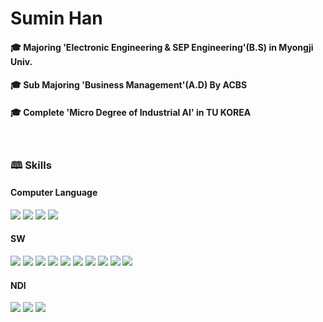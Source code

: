 # Sumin Han
#### &#127891; Majoring 'Electronic Engineering & SEP Engineering'(B.S) in Myongji Univ.
#### &#127891; Sub Majoring 'Business Management'(A.D) By ACBS
#### &#127891; Complete 'Micro Degree of Industrial AI' in TU KOREA

<br>

### &#128366; Skills
#### Computer Language
<img src="https://img.shields.io/badge/C-A8B9CC?style=flat-square&logo=C&logoColor=000"/>  <img src="https://img.shields.io/badge/python-3776AB?style=flat-square&logo=python&logoColor=white"> <img src="https://img.shields.io/badge/HTML5-E34F26?style=flat-square&logo=html5&logoColor=FFF"/> <img src="https://img.shields.io/badge/css-1572B6?style=flat-square&logo=css3&logoColor=white"> 

#### SW
<img src="https://img.shields.io/badge/excel-217346?style=flat-square&logo=microsoftexcel&logoColor=000"/> <img src="https://img.shields.io/badge/Notion-000000?style=flat-square&logo=Notion&logoColor=white">  <img src="https://img.shields.io/badge/arduino-00878F?style=flat-square&logo=arduino&logoColor=000"/> <img src="https://img.shields.io/badge/Visual Studio-5C2D91?style=flat-square&logo=Visual Studio&logoColor=white"/> <img src="https://img.shields.io/badge/Visual Studio Code-007ACC?style=flat-square&logo=Visual Studio Code&logoColor=white"/> <img src="https://img.shields.io/badge/jupyter-F37626?style=flat-square&logo=jupyter&logoColor=000"/> <img src="https://img.shields.io/badge/GitHub-EAEAEA?style=flat-square&logo=github&logoColor=000"/>  <img src="https://img.shields.io/badge/Mobilgene-2E9AFE?style=flat-square&logo=hyundai&logoColor=000"/> <img src="https://img.shields.io/badge/GT_Works3-Green?style=flat-square&logo=mitsubishi&logoColor=000"/> <img src="https://img.shields.io/badge/GX_Works3-E60012?style=flat-square&logo=mitsubishi&logoColor=000"/> 

#### NDI
<img src="https://img.shields.io/badge/JOAP Analysis-9C4121?style=flat-square&logoColor=000"/> <img src="https://img.shields.io/badge/Eddy Current Testing-217346?style=flat-square&logo=000"/> <img src="https://img.shields.io/badge/Magnetic Particle Testing-002C5E?style=flat-square&logoColor=000"/>
